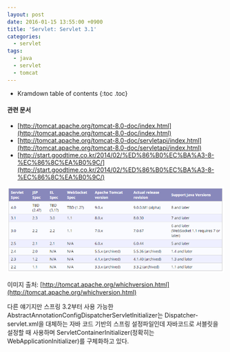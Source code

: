 ```yaml
---
layout: post
date: 2016-01-15 13:55:00 +0900
title: 'Servlet: Servlet 3.1'
categories:
  - servlet
tags:
  - java
  - servlet
  - tomcat
---
```


* Kramdown table of contents
{:toc .toc}

#### 관련 문서

- [http://tomcat.apache.org/tomcat-8.0-doc/index.html](http://tomcat.apache.org/tomcat-8.0-doc/index.html)
- [http://tomcat.apache.org/tomcat-8.0-doc/servletapi/index.html](http://tomcat.apache.org/tomcat-8.0-doc/servletapi/index.html)
- [http://start.goodtime.co.kr/2014/02/%ED%86%B0%EC%BA%A3-8-%EC%86%8C%EA%B0%9C/](http://start.goodtime.co.kr/2014/02/%ED%86%B0%EC%BA%A3-8-%EC%86%8C%EA%B0%9C/)

![](/images/tomcat-which-version.png)

이미지 출처: [http://tomcat.apache.org/whichversion.html](http://tomcat.apache.org/whichversion.html)

다른 얘기지만 스프링 3.2부터 사용 가능한 AbstractAnnotationConfigDispatcherServletInitializer는 Dispatcher-servlet.xml을 대체하는 자바 코드 기반의 스프링 설정파일인데 자바코드로 서블릿을 설정할 때 사용하며 ServletContainerInitializer(정확히는 WebApplicationInitializer)를 구체화하고 있다.

